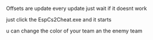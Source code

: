 Offsets are update every update just wait if it doesnt work

just click the EspCs2Cheat.exe and it starts

u can change the color of your team
an the enemy team
